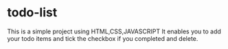 # todo-list
This is a simple project using HTML,CSS,JAVASCRIPT
It enables you to add your todo items and tick the checkbox if you completed and delete.
